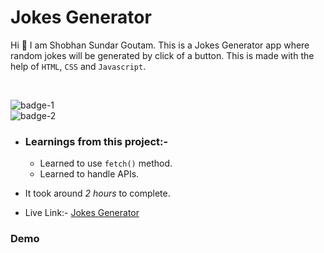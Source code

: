 # Jokes Generator

Hi 👋 I am Shobhan Sundar Goutam. This is a Jokes Generator app where random jokes will be generated by click of a button. This is made with the help of `HTML`, `CSS` and `Javascript`.

<br>

![badge-1](https://img.shields.io/badge/HTML-CSS-blue)
<br>
![badge-2](https://img.shields.io/badge/-Javascript-yellow)

- ### Learnings from this project:-

  - Learned to use `fetch()` method.
  - Learned to handle APIs.

- It took around _2 hours_ to complete.

- Live Link:- [Jokes Generator](https://jokes-generator-fsjs.netlify.app/)

### Demo
